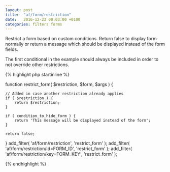 ```yaml
---
layout: post
title:  "af/form/restriction"
date:   2016-12-23 00:03:00 +0100
categories: filters forms
---
```


Restrict a form based on custom conditions. Return false to display form normally or return a message which should be displayed instead of the form fields.

The first conditional in the example should always be included in order to not override other restrictions.

{% highlight php startinline %}

function restrict_form( $restriction, $form, $args ) {
	
	// Added in case another restriction already applies
	if ( $restriction ) {
	    return $restriction;
	}
	
	if ( condition_to_hide_form ) {
	    return 'This message will be displayed instead of the form';
	}
	
	return false;
}
add_filter( 'af/form/restriction', 'restrict_form' );
add_filter( 'af/form/restriction/id=FORM_ID', 'restrict_form' );
add_filter( 'af/form/restriction/key=FORM_KEY', 'restrict_form' );

{% endhighlight %}
